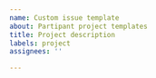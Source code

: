 ```yaml
---
name: Custom issue template
about: Partipant project templates
title: Project description
labels: project
assignees: ''

---
```


<!---
Thanks for your contribution!

Please provide a short description of the project you will bring to the workshop.
--->
